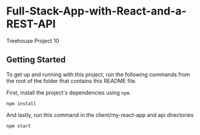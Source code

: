 # Full-Stack-App-with-React-and-a-REST-API
Treehouse Project 10

## Getting Started

To get up and running with this project, run the following commands from the root of the folder that contains this README file.

First, install the project's dependencies using `npm`.

```
npm install

```

And lastly, run this command in the client/my-react-app and api directories

```
npm start
```
